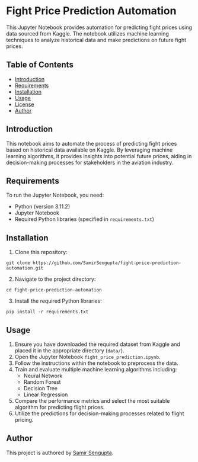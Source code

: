 # Fight Price Prediction Automation

This Jupyter Notebook provides automation for predicting fight prices using data sourced from Kaggle. The notebook utilizes machine learning techniques to analyze historical data and make predictions on future fight prices.

## Table of Contents

- [Introduction](#introduction)
- [Requirements](#requirements)
- [Installation](#installation)
- [Usage](#usage)
- [License](#license)
- [Author](#author)

## Introduction

This notebook aims to automate the process of predicting fight prices based on historical data available on Kaggle. By leveraging machine learning algorithms, it provides insights into potential future prices, aiding in decision-making processes for stakeholders in the aviation industry.

## Requirements

To run the Jupyter Notebook, you need:

- Python (version 3.11.2)
- Jupyter Notebook
- Required Python libraries (specified in `requirements.txt`)

## Installation

1. Clone this repository:

```
git clone https://github.com/SamirSengupta/fight-price-prediction-automation.git
```

2. Navigate to the project directory:

```
cd fight-price-prediction-automation
```

3. Install the required Python libraries:

```
pip install -r requirements.txt
```

## Usage

1. Ensure you have downloaded the required dataset from Kaggle and placed it in the appropriate directory (`data/`).
2. Open the Jupyter Notebook `fight_price_prediction.ipynb`.
3. Follow the instructions within the notebook to preprocess the data.
4. Train and evaluate multiple machine learning algorithms including:
   - Neural Network
   - Random Forest
   - Decision Tree
   - Linear Regression
5. Compare the performance metrics and select the most suitable algorithm for predicting flight prices.
6. Utilize the predictions for decision-making processes related to flight pricing.


## Author

This project is authored by [Samir Sengupta](https://neuralthread.cloud/samir).
